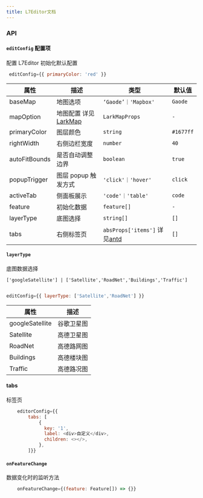 ```yaml
---
title: L7Editor文档
---
```


### API

#### `editConfig` 配置项

配置 L7Editor 初始化默认配置

```js
 editConfig={{ primaryColor: 'red' }}
```

| 属性 | 描述 | 类型 | 默认值 |
| --- | --- | --- | --- |
| baseMap | 地图选项 | `‘Gaode’｜'Mapbox'` | `Gaode` |
| mapOption | 地图配置 详见 [LarkMap](https://larkmap.antv.antgroup.com/components/lark-map#mapoptions) | `LarkMapProps` | `-` |
| primaryColor | 图层颜色 | `string` | `#1677ff` |
| rightWidth | 右侧边栏宽度 | `number` | `40` |
| autoFitBounds | 是否自动调整边界 | `boolean` | `true` |
| popupTrigger | 图层 popup 触发方式 | `'click'｜'hover'` | `click` |
| activeTab | 侧面板展示 | `'code'｜'table'` | `code` |
| feature | 初始化数据 | `feature[]` | `-` |
| layerType | 底图选择 | `string[]` | `[]` |
| tabs | 右侧标签页 | `absProps['items']` 详见[antd](https://ant.design/components/tabs-cn/#tabs) | `[]` |

#### `layerType`

底图数据选择

`['googleSatellite'] | ['Satellite','RoadNet','Buildings','Traffic']`

```js

editConfig={{ layerType: ['Satellite','RoadNet'] }}

```

| 属性            | 描述       |
| --------------- | ---------- |
| googleSatellite | 谷歌卫星图 |
| Satellite       | 高德卫星图 |
| RoadNet         | 高德路网图 |
| Buildings       | 高德楼块图 |
| Traffic         | 高德路况图 |

#### tabs

标签页

```js
    editorConfig={{
        tabs: [
            {
              key: '1',
              label: <div>自定义</div>,
              children: <></>,
            },
        ]}}
```

#### `onFeatureChange`

数据变化时的监听方法

```js
    onFeatureChange={(feature: Feature[]) => {}}
```
